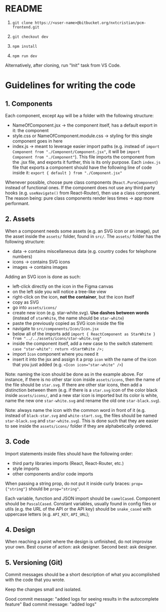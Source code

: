 # README #

1. ```git clone https://<user-name>@bitbucket.org/nxtcristian/pcm-frontend.git```

2. ```git checkout dev```

3. ```npm install```

4. ```npm run dev```

Alternatively, after cloning, run "Init" task from VS Code.

<h1>Guidelines for writing the code</h1>

<h2>1. Components</h2>
  
Each component, except ```App``` will be a folder with the following structure:  
- NameOfComponent.jsx -> the component itself, has a default export in it: the component  
- style.css or NameOfComponent.module.css -> styling for this single component goes in here  
- index.js -> meant to leverage easier import paths (e.g. instead of ```import Component from "./Component/Component.jsx"```, it will be ```import Component from "./Component"```). This file imports the component from the .jsx file, and exports it further, this is its only purpose. Each ```index.js``` file that exports a component should have the following line of code inside it: ```export { default } from "./Component.jsx"```  
  
Whenever possible, choose pure class components (```React.PureComponent```) instead of functional ones. If the component does not use any third party hooks (e.g. ```useNavigate()``` from React-Router), then use a class component. The reason being: pure class components render less times -> app more performant.  
  
<h2>2. Assets</h2>
  
When a component needs some assets (e.g. an SVG icon or an image), put the asset inside the ```assets/``` folder, found in ```src/```. The ```assets/``` folder has the following structure:  
- data -> contains miscellaneous data (e.g. country codes for telephone numbers)  
- icons -> contains SVG icons  
- images -> contains images  
  
Adding an SVG icon is done as such:  
- left-click directly on the icon in the Figma canvas  
- on the left side you will notice a tree-like view  
- right-click on the icon, **not the container**, but the icon itself  
- copy as SVG  
- go into ```assets/icons/```  
- create new icon (e.g. star-white.svg). **Use dashes between words** (instead of ```starWhite```, the name should be ```star-white```)  
- paste the previously copied as SVG icon inside the file  
- navigate to ```src/components/Icon/Icon.jsx```  
- below all of the imports add ```import { ReactComponent as StarWhite } from "../../assets/icons/star-white.svg"```  
- inside the component itself, add a new case to the switch statement: ```case "star-white": return <StartWhite />;```  
- import ```Icon``` component where you need it  
- insert it into the jsx and assign it a prop ```icon``` with the name of the icon that you just added (e.g. ```<Icon icon="star-white" />```)  
  
Note: naming the icon should be done as in the example above. For instance, if there is no other star icon inside ```assets/icons```, then the name of the file should be ```star.svg```. If there are other star icons, then add a distinction between them (e.g. if there is a ```star.svg``` icon of the color black inside ```assets/icons/```, and a new star icon is imported but its color is white, name the new one ```star-white.svg``` and rename the old one ```star-black.svg```).   
  
Note: always name the icon with the common word in front of it (e.g. instead of ```black-star.svg``` and ```white-start.svg```, the files should be named ```star-black.svg``` and ```star-white.svg```). This is done such that they are easier to see inside the ```assets/icons/``` folder if they are alphabetically ordered.  
  
<h2>3. Code</h2>
  
Import statements inside files should have the following order:  
- third party libraries imports (React, React-Router, etc.)  
- style imports  
- other components and/or code imports  

When passing a string prop, do not put it inside curly braces: ```prop={"string"}``` should be ```prop="string"```.

Each variable, function and JSON import should be ```camelCased```. Component should be ```PascalCased```. Constant variables, usually found in config files or utils (e.g. the URL of the API or the API key) should be ```snake_cased``` with uppercase letters (e.g. ```API_KEY```, ```API_URL```);

<h2>4. Design</h2>

When reaching a point where the design is unfinished, do not improvise your own. Best course of action: ask designer. Second best: ask designer.

<h2>5. Versioning (Git)</h2>

Commit messages should be a short description of what you accomplished with the code that you wrote. 

Keep the changes small and isolated.

Good commit message: "added logs for seeing results in the autocomplete feature"
Bad commit message: "added logs"